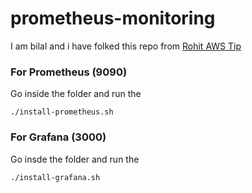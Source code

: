 # prometheus-monitoring
I am bilal and i have folked this repo from [Rohit AWS Tip](https://awstip.com/setup-monitoring-for-your-aws-ec2-instances-using-prometheus-and-grafana-a527c55d8abb)
### For Prometheus (9090)
Go inside the folder and run the
```
./install-prometheus.sh
```
### For Grafana (3000)
Go insde the folder and run the 
```
./install-grafana.sh
```
